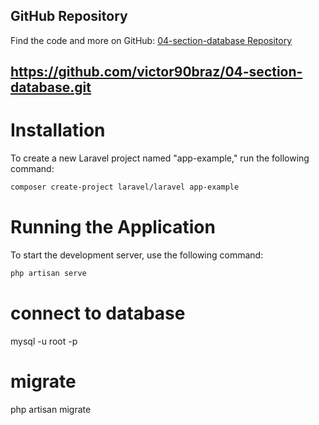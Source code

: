 ## GitHub Repository

Find the code and more on GitHub: [04-section-database Repository](https://github.com/victor90braz/04-section-database.git)

## https://github.com/victor90braz/04-section-database.git

# Installation

To create a new Laravel project named "app-example," run the following command:

```bash
composer create-project laravel/laravel app-example
```

# Running the Application

To start the development server, use the following command:

```bash
php artisan serve
```

# connect to database

mysql -u root -p

# migrate

php artisan migrate
